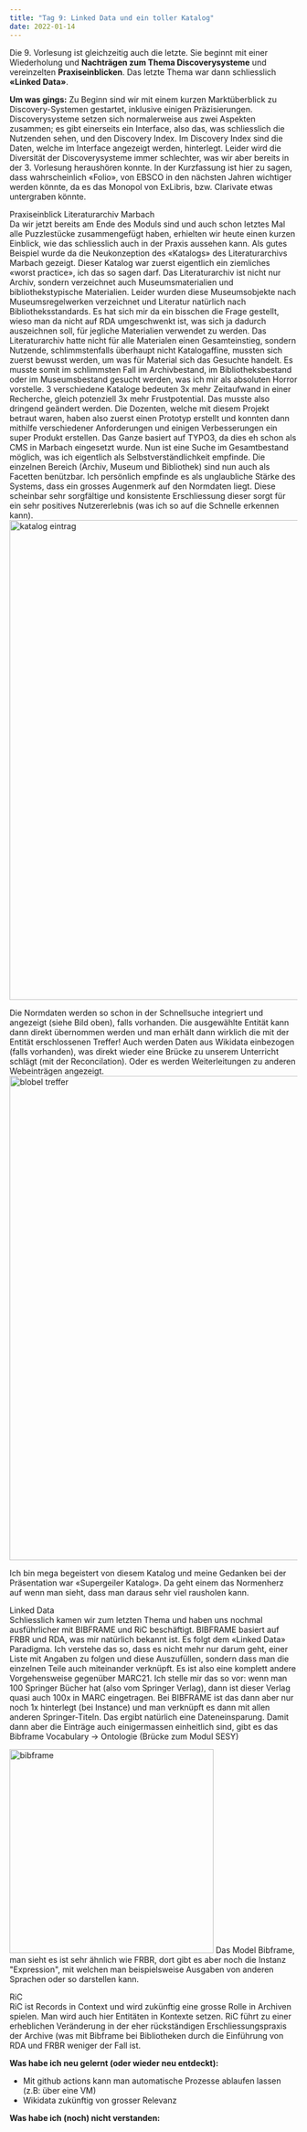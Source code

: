 ```yaml
---
title: "Tag 9: Linked Data und ein toller Katalog"
date: 2022-01-14
---
```


Die 9. Vorlesung ist gleichzeitig auch die letzte. Sie beginnt mit einer Wiederholung und **Nachträgen zum Thema Discoverysysteme** und vereinzelten **Praxiseinblicken**. Das letzte Thema war dann schliesslich **«Linked Data»**.

**Um was gings:**
Zu Beginn sind wir mit einem kurzen Marktüberblick zu Discovery-Systemen gestartet, inklusive einigen Präzisierungen. 
Discoverysysteme setzen sich normalerweise aus zwei Aspekten zusammen; es gibt einerseits ein Interface, also das, was schliesslich die Nutzenden sehen, und den Discovery Index. Im Discovery Index sind die Daten, welche im Interface angezeigt werden, hinterlegt. 
Leider wird die Diversität der Discoverysysteme immer schlechter, was wir aber bereits in der 3. Vorlesung heraushören konnte. In der Kurzfassung ist hier zu sagen, dass wahrscheinlich «Folio», von EBSCO in den nächsten Jahren wichtiger werden könnte, da es das Monopol von ExLibris, bzw. Clarivate etwas untergraben könnte. 

Praxiseinblick Literaturarchiv Marbach<br>
Da wir jetzt bereits am Ende des Moduls sind und auch schon letztes Mal alle Puzzlestücke zusammengefügt haben, erhielten wir heute einen kurzen Einblick, wie das schliesslich auch in der Praxis aussehen kann. Als gutes Beispiel wurde da die Neukonzeption des «Katalogs» des Literaturarchivs Marbach gezeigt. 
Dieser Katalog war zuerst eigentlich ein ziemliches «worst practice», ich das so sagen darf. Das Literaturarchiv ist nicht nur Archiv, sondern verzeichnet auch Museumsmaterialien und bibliothekstypische Materialien. Leider wurden diese Museumsobjekte nach Museumsregelwerken verzeichnet und Literatur natürlich nach Bibliotheksstandards. Es hat sich mir da ein bisschen die Frage gestellt, wieso man da nicht auf RDA umgeschwenkt ist, was sich ja dadurch auszeichnen soll, für jegliche Materialien verwendet zu werden. Das Literaturarchiv hatte nicht für alle Materialen einen Gesamteinstieg, sondern Nutzende, schlimmstenfalls überhaupt nicht Katalogaffine, mussten sich zuerst bewusst werden, um was für Material sich das Gesuchte handelt. Es musste somit im schlimmsten Fall im Archivbestand, im Bibliotheksbestand oder im Museumsbestand gesucht werden, was ich mir als absoluten Horror vorstelle. 3 verschiedene Kataloge bedeuten 3x mehr Zeitaufwand in einer Recherche, gleich potenziell 3x mehr Frustpotential. Das musste also dringend geändert werden.
Die Dozenten, welche mit diesem Projekt betraut waren, haben also zuerst einen Prototyp erstellt und konnten dann mithilfe verschiedener Anforderungen und einigen Verbesserungen ein super Produkt erstellen. Das Ganze basiert auf TYPO3, da dies eh schon als CMS in Marbach eingesetzt wurde.
Nun ist eine Suche im Gesamtbestand möglich, was ich eigentlich als Selbstverständlichkeit empfinde. Die einzelnen Bereich (Archiv, Museum und Bibliothek) sind nun auch als Facetten benützbar. 
Ich persönlich empfinde es als unglaubliche Stärke des Systems, dass ein grosses Augenmerk auf den Normdaten liegt. Diese scheinbar sehr sorgfältige und konsistente Erschliessung dieser sorgt für ein sehr positives Nutzererlebnis (was ich so auf die Schnelle erkennen kann). 
<img width="840" alt="katalog eintrag" src="https://user-images.githubusercontent.com/91015615/149552957-0859e564-09f2-426a-ab63-4e96714c3995.PNG">


Die Normdaten werden so schon in der Schnellsuche integriert und angezeigt (siehe Bild oben), falls vorhanden. Die ausgewählte Entität kann dann direkt übernommen werden und man erhält dann wirklich die mit der Entität erschlossenen Treffer! Auch werden Daten aus Wikidata einbezogen (falls vorhanden), was direkt wieder eine Brücke zu unserem Unterricht schlägt (mit der Reconcilation). Oder es werden Weiterleitungen zu anderen Webeinträgen angezeigt.
<img width="848" alt="blobel treffer" src="https://user-images.githubusercontent.com/91015615/149552997-f98eae93-3b8c-4905-ad5d-999c07082a3a.PNG">

Ich bin mega begeistert von diesem Katalog und meine Gedanken bei der Präsentation war «Supergeiler Katalog». Da geht einem das Normenherz auf wenn man sieht, dass man daraus sehr viel rausholen kann.

Linked Data<br>
Schliesslich kamen wir zum letzten Thema und haben uns nochmal ausführlicher mit BIBFRAME und RiC beschäftigt.
BIBFRAME basiert auf FRBR und RDA, was mir natürlich bekannt ist. Es folgt dem «Linked Data» Paradigma. Ich verstehe das so, dass es nicht mehr nur darum geht, einer Liste mit Angaben zu folgen und diese Auszufüllen, sondern dass man die einzelnen Teile auch miteinander verknüpft. Es ist also eine komplett andere Vorgehensweise gegenüber MARC21. Ich stelle mir das so vor:
wenn man 100 Springer Bücher hat (also vom Springer Verlag), dann ist dieser Verlag quasi auch 100x in MARC eingetragen. 
Bei BIBFRAME ist das dann aber nur noch 1x hinterlegt (bei Instance) und man verknüpft es dann mit allen anderen Springer-Titeln. Das ergibt natürlich eine Dateneinsparung. Damit dann aber die Einträge auch einigermassen einheitlich sind, gibt es das Bibframe Vocabulary -> Ontologie (Brücke zum Modul SESY)

 <img width="357" alt="bibframe" src="https://user-images.githubusercontent.com/91015615/149552189-fd47f58c-28c1-4c03-9a96-c8d5b00312ec.PNG">
Das Model Bibframe, man sieht es ist sehr ähnlich wie FRBR, dort gibt es aber noch die Instanz "Expression", mit welchen man beispielsweise Ausgaben von anderen Sprachen oder so darstellen kann.


RiC<br>
RiC ist Records in Context und wird zukünftig eine grosse Rolle in Archiven spielen. Man wird auch hier Entitäten in Kontexte setzen. RiC führt zu einer erheblichen Veränderung in der eher rückständigen Erschliessungspraxis der Archive (was mit Bibframe bei Bibliotheken durch die Einführung von RDA und FRBR weniger der Fall ist. 


**Was habe ich neu gelernt (oder wieder neu entdeckt):** <br>
-	Mit github actions kann man automatische Prozesse ablaufen lassen (z.B: über eine VM)<br>
-	Wikidata zukünftig von grosser Relevanz<br>

**Was habe ich (noch) nicht verstanden:**

